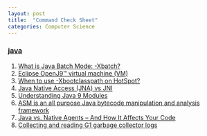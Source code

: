 ```yaml
---
layout: post
title:  "Command Check Sheet"
categories: Computer Science
---
```

### [java][java]

1. [What is Java Batch Mode: -Xbatch?][-xbatch]
1. [Eclipse OpenJ9™ virtual machine (VM)][openj9] 
1. [When to use -Xbootclasspath on HotSpot?][-Xbootclasspath]
1. [Java Native Access (JNA) vs JNI][jna]
1. [Understanding Java 9 Modules][module]
1. [ASM is an all purpose Java bytecode manipulation and analysis framework][asm]
1. [Java vs. Native Agents – And How It Affects Your Code][agents]
1. [Collecting and reading G1 garbage collector logs][g1gc]



[java]: https://docs.oracle.com/en/java/javase/19/docs/specs/man/java.html
[-xbatch]: https://answers.ycrash.io/question/-what-is-java-batch-mode--xbatch?q=649
[openj9]: https://www.eclipse.org/openj9/
[-Xbootclasspath]: http://xmlandmore.blogspot.com/2012/09/when-to-use-xbootclasspath-on-hotspot.html
[jna]: https://github.com/java-native-access/jna
[module]: https://www.oracle.com/corporate/features/understanding-java-9-modules.html
[asm]: https://asm.ow2.io/
[agents]: https://www.overops.com/blog/double-agent-java-vs-native-agents
[g1gc]: https://www.redhat.com/en/blog/collecting-and-reading-g1-garbage-collector-logs-part-2
